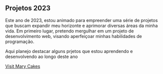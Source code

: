 ## Projetos 2023
Este ano de 2023, estou animado para empreender uma série de projetos que buscam expandir meu horizonte e aprimorar diversas áreas da minha vida. Em primeiro lugar, pretendo mergulhar em um projeto de desenvolvimento web, visando aperfeiçoar minhas habilidades de programação.

Aqui planejo destacar alguns prjetos que estou aprendendo e desenvolvendo ao longo deste ano


 <a href="https://williamhsf.github.io/projects_2023/mary-cakes/index.html">Visit Mary Cakes</a> 
